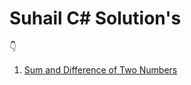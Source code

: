 # Suhail C# Solution's

👇
1) [Sum and Difference of Two Numbers](https://github.com/suhaillahmad/DSC-ASSIGNMENT-SOLUTION/tree/main/assigment%20solution%20C%23)
